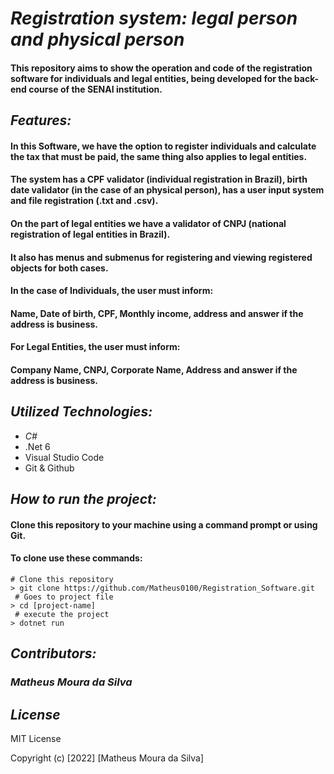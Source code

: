 # *Registration system: legal person and physical person*

#### This repository aims to show the operation and code of the registration software for individuals and legal entities, being developed for the back-end course of the SENAI institution.

## *Features:*

#### In this Software, we have the option to register individuals and calculate the tax that must be paid, the same thing also applies to legal entities.
#### The system has a CPF validator (individual registration in Brazil), birth date validator (in the case of an physical person), has a user input system and file registration (.txt and .csv). 
#### On the part of legal entities we have a validator of CNPJ (national registration of legal entities in Brazil).
#### It also has menus and submenus for registering and viewing registered objects for both cases. 
#### In the case of Individuals, the user must inform:
#### Name, Date of birth, CPF, Monthly income, address and answer if the address is business.
#### For Legal Entities, the user must inform:
#### Company Name, CNPJ, Corporate Name, Address and answer if the address is business.

## *Utilized Technologies:*

- *C#*
- .Net 6
- Visual Studio Code
- Git & Github

## *How to run the project:*

#### Clone this repository to your machine using a command prompt or using Git.
#### To clone use these commands:
```
# Clone this repository
> git clone https://github.com/Matheus0100/Registration_Software.git
 # Goes to project file
> cd [project-name]
 # execute the project
> dotnet run
```

## *Contributors:*

### *Matheus Moura da Silva*

## *License*

MIT License

Copyright (c) [2022] [Matheus Moura da Silva]

